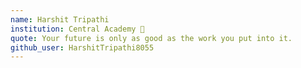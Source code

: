 ```yaml
---
name: Harshit Tripathi
institution: Central Academy 🚩 
quote: Your future is only as good as the work you put into it.
github_user: HarshitTripathi8055
---
```

